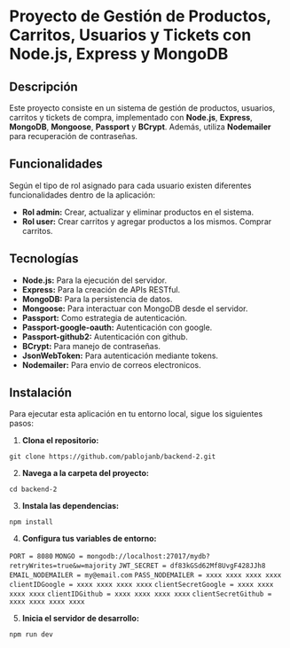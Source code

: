 # Proyecto de Gestión de Productos, Carritos, Usuarios y Tickets con Node.js, Express y MongoDB

## Descripción

Este proyecto consiste en un sistema de gestión de productos, usuarios, carritos y tickets de compra, implementado con **Node.js**, **Express**, **MongoDB**, **Mongoose**, **Passport** y **BCrypt**. Además, utiliza **Nodemailer** para recuperación de contraseñas.

## Funcionalidades

Según el tipo de rol asignado para cada usuario existen diferentes funcionalidades dentro de la aplicación:

- **Rol admin:** Crear, actualizar y eliminar productos en el sistema.
- **Rol user:** Crear carritos y agregar productos a los mismos. Comprar carritos.

## Tecnologías

- **Node.js:** Para la ejecución del servidor.
- **Express:** Para la creación de APIs RESTful.
- **MongoDB:** Para la persistencia de datos.
- **Mongoose:** Para interactuar con MongoDB desde el servidor.
- **Passport:** Como estrategia de autenticación.
- **Passport-google-oauth:** Autenticación con google.
- **Passport-github2:** Autenticación con github.
- **BCrypt:** Para manejo de contraseñas.
- **JsonWebToken:** Para autenticación mediante tokens.
- **Nodemailer:** Para envio de correos electronicos.


## Instalación

Para ejecutar esta aplicación en tu entorno local, sigue los siguientes pasos:

1. **Clona el repositorio:**

`git clone https://github.com/pablojanb/backend-2.git`

2. **Navega a la carpeta del proyecto:**

`cd backend-2`

3. **Instala las dependencias:**

`npm install`

4. **Configura tus variables de entorno:**

`PORT = 8080`
`MONGO = mongodb://localhost:27017/mydb?retryWrites=true&w=majority`
`JWT_SECRET = df83kGSd62Mf8UvgF428JJh8`
`EMAIL_NODEMAILER = my@email.com`
`PASS_NODEMAILER = xxxx xxxx xxxx xxxx`
`clientIDGoogle = xxxx xxxx xxxx xxxx`
`clientSecretGoogle = xxxx xxxx xxxx xxxx`
`clientIDGithub = xxxx xxxx xxxx xxxx`
`clientSecretGithub = xxxx xxxx xxxx xxxx`

5. **Inicia el servidor de desarrollo:**

`npm run dev`